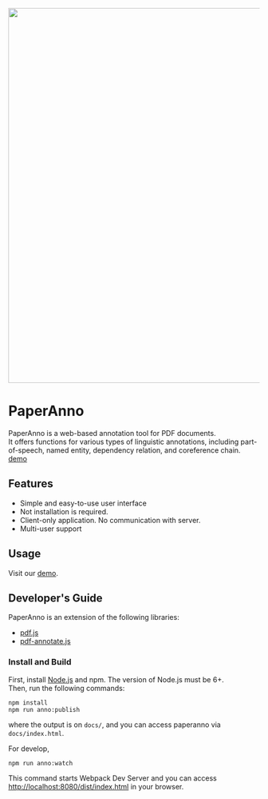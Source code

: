 <p align="center"><img src="https://github.com/paperai/paperanno/blob/master/paperanno.png" width="750"></p>

# PaperAnno
PaperAnno is a web-based annotation tool for PDF documents.  
It offers functions for various types of linguistic annotations, including part-of-speech, named entity, dependency relation, and coreference chain.  
[demo](https://paperai.github.io/paperanno/)

## Features
* Simple and easy-to-use user interface
* Not installation is required.
* Client-only application. No communication with server.
* Multi-user support

## Usage
Visit our [demo](https://paperai.github.io/paperanno/).

## Developer's Guide
PaperAnno is an extension of the following libraries:
* [pdf.js](https://github.com/mozilla/pdf.js)
* [pdf-annotate.js](https://github.com/instructure/pdf-annotate.js/)

### Install and Build
First, install [Node.js](https://nodejs.org/) and npm. The version of Node.js must be 6+.  
Then, run the following commands:
```
npm install
npm run anno:publish
```
where the output is on `docs/`, and you can access paperanno via `docs/index.html`.  

For develop, 
```
npm run anno:watch
```
This command starts Webpack Dev Server and you can access  [http://localhost:8080/dist/index.html](http://localhost:8080/dist/index.html) in your browser.
